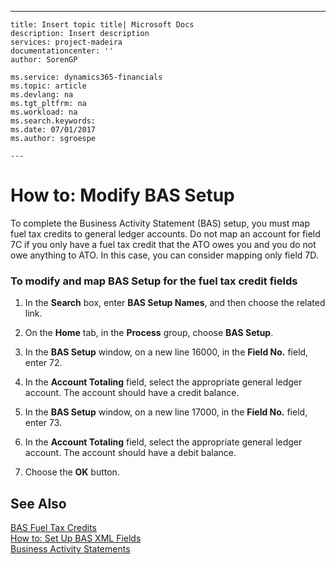 ---
    title: Insert topic title| Microsoft Docs
    description: Insert description
    services: project-madeira
    documentationcenter: ''
    author: SorenGP

    ms.service: dynamics365-financials
    ms.topic: article
    ms.devlang: na
    ms.tgt_pltfrm: na
    ms.workload: na
    ms.search.keywords:
    ms.date: 07/01/2017
    ms.author: sgroespe

    ---
# How to: Modify BAS Setup
To complete the Business Activity Statement \(BAS\) setup, you must map fuel tax credits to general ledger accounts. Do not map an account for field 7C if you only have a fuel tax credit that the ATO owes you and you do not owe anything to ATO. In this case, you can consider mapping only field 7D.  
  
### To modify and map BAS Setup for the fuel tax credit fields  
  
1.  In the **Search** box, enter **BAS Setup Names**, and then choose the related link.  
  
2.  On the **Home** tab, in the **Process** group, choose **BAS Setup**.  
  
3.  In the **BAS Setup**  window, on a new line 16000, in the **Field No.** field, enter 72.  
  
4.  In the **Account Totaling** field, select the appropriate general ledger account. The account should have a credit balance.  
  
5.  In the **BAS Setup**  window, on a new line 17000, in the **Field No.** field, enter 73.  
  
6.  In the **Account Totaling** field, select the appropriate general ledger account. The account should have a debit balance.  
  
7.  Choose the **OK** button.  
  
## See Also  
 [BAS Fuel Tax Credits](../FullExperience/bas-fuel-tax-credits.md)   
 [How to: Set Up BAS XML Fields](../FullExperience/how-to-set-up-bas-xml-fields.md)   
 [Business Activity Statements](../FullExperience/business-activity-statements.md)